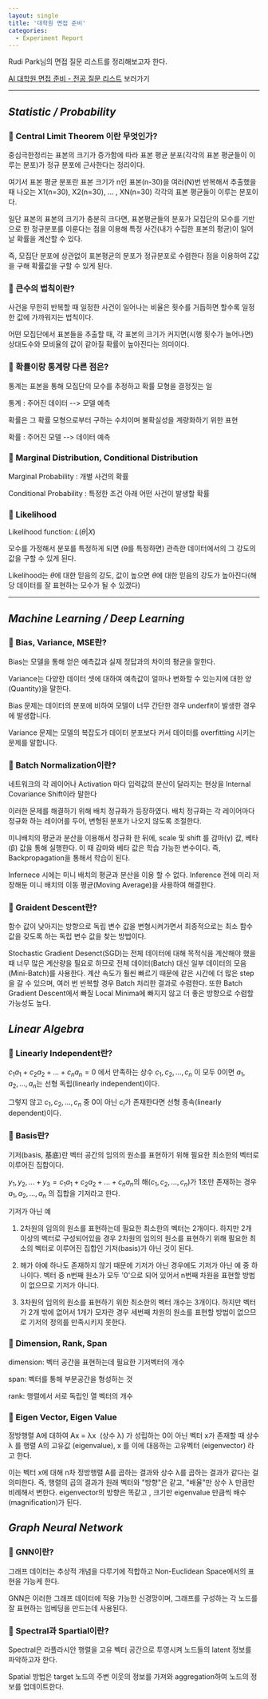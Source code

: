 ```yaml
---
layout: single
title: '대학원 면접 준비'
categories:
  - Experiment Report
---
```


Rudi Park님의 면접 질문 리스트를 정리해보고자 한다.

[AI 대학원 면접 준비 - 전공 질문 리스트](https://jrc-park.tistory.com/259) 보러가기

---
## *Statistic / Probability*

### 🧐 Central Limit Theorem 이란 무엇인가? 

중심극한정리는 표본의 크기가 증가함에 따라 표본 평균 분포(각각의 표본 평균들이 이루는 분포)가 정규 분포에 근사한다는 정리이다.

여기서 표본 평균 분포란  표본 크기가 n인 표본(n-30)을 여러(N)번 반복해서 추출했을 때 나오는 X1(n=30), X2(n=30), ... , XN(n=30) 각각의 표본 평균들이 이루는 분포이다.

일단 표본의 표본의 크기가 충분히 크다면, 표본평균들의 분포가 모집단의 모수를 기반으로 한 정규분포를 이룬다는 점을 이용해 특정 사건(내가 수집한 표본의 평균)이 일어날 확률을 계산할 수 있다.

즉, 모집단 분포에 상관없이 표본평균의 분포가 정규분포로 수렴한다 점을 이용하여 Z값을 구해 확률값을 구할 수 있게 된다.

### 🧐 큰수의 법칙이란?

사건을 무한히 반복할 때 일정한 사건이 일어나는 비율은 횟수를 거듭하면 할수록 일정한 값에 가까워지는 법칙이다.

어떤 모집단에서 표본들을 추출할 때, 각 표본의 크기가 커지면(시행 횟수가 늘어나면) 상대도수와 모비율의 값이 같아질 확률이 높아진다는 의미이다.

### 🧐 확률이랑 통계량 다른 점은?

통계는 표본을 통해 모집단의 모수를 추정하고 확률 모형을 결정짓는 일

통계 : 주어진 데이터 --> 모델 예측

확률은 그 확률 모형으로부터 구하는 수치이며 불확실성을 계량화하기 위한 표현

확률 : 주어진 모델 --> 데이터 예측

### 🧐 Marginal Distribution, Conditional Distribution

Marginal Probability : 개별 사건의 확률

Conditional Probability : 특정한 조건 아래 어떤 사건이 발생할 확률

### 🧐 Likelihood

Likelihood function: $L(\theta|X)$

모수를 가정해서 분포를 특정하게 되면 (θ를 특정하면) 관측한 데이터에서의 그 강도의 값을 구할 수 있게 된다.

Likelihood는 $\theta$에 대한 믿음의 강도, 값이 높으면 $\theta$에 대한 믿음의 강도가 높아진다(해당 데이터를 잘 표현하는 모수가 될 수 있겠다)

---
## *Machine Learning / Deep Learning*

### 🧐 Bias, Variance, MSE란?

Bias는 모델을 통해 얻은 예측값과 실제 정답과의 차이의 평균을 말한다. 

Variance는 다양한 데이터 셋에 대하여 예측값이 얼마나 변화할 수 있는지에 대한 양(Quantity)을 말한다.

Bias 문제는 데이터의 분포에 비하여 모델이 너무 간단한 경우 underfit이 발생한 경우에 발생합니다.

Variance 문제는 모델의 복잡도가 데이터 분포보다 커서 데이터를 overfitting 시키는 문제를 말합니다.

### 🧐 Batch Normalization이란?

네트워크의 각 레이어나 Activation 마다 입력값의 분산이 달라지는 현상을 Internal Covariance Shift이라 말한다

이러한 문제를 해결하기 위해 배치 정규화가 등장하였다. 배치 정규화는 각 레이어마다 정규화 하는 레이어를 두어, 변형된 분포가 나오지 않도록 조절한다.

미니배치의 평균과 분산을 이용해서 정규화 한 뒤에, scale 및 shift 를 감마(γ) 값, 베타(β) 값을 통해 실행한다. 이 때 감마와 베타 값은 학습 가능한 변수이다. 즉, Backpropagation을 통해서 학습이 된다. 

Infernece 시에는 미니 배치의 평균과 분산을 이용 할 수 없다. Inference 전에 미리 저장해둔 미니 배치의 이동 평균(Moving Average)을 사용하여 해결한다.

### 🧐 Graident Descent란?

함수 값이 낮아지는 방향으로 독립 변수 값을 변형시켜가면서 최종적으로는 최소 함수 값을 갖도록 하는 독립 변수 값을 찾는 방법이다.

Stochastic Gradient Desenct(SGD)는 전체 데이터에 대해 목적식을 계산해야 했을 때 너무 많은 계산량을 필요로 하므로 전체 데이터(Batch) 대신 일부 데이터의 모음(Mini-Batch)를 사용한다. 계산 속도가 훨씬 빠르기 때문에 같은 시간에 더 많은 step을 갈 수 있으며, 여러 번 반복할 경우 Batch 처리한 결과로 수렴한다. 또한 Batch Gradient Descent에서 빠질 Local Minima에 빠지지 않고 더 좋은 방향으로 수렴할 가능성도 높다. 


## *Linear Algebra*

### 🧐 Linearly Independent란?

$c_1a_1 + c_2a_2 + ... + c_na_n = 0$ 에서 만족하는 상수 $c_1,c_2, ... , c_n$ 이 모두 0이면 $a_1, a_2, ... , a_n$는 선형 독립(linearly independent)이다.

그렇지 않고 $c_1,c_2, ... , c_n$ 중 0이 아닌 $c_i$가 존재한다면 선형 종속(linearly dependent)이다.

### 🧐 Basis란?

기저(basis, 基底)란 벡터 공간의 임의의 원소를 표현하기 위해 필요한 최소한의 벡터로 이루어진 집합이다.

$y_1, y_2, ... + y_3 =c_1a_1 + c_2a_2 + ... + c_na_n$의 해($c_1,c_2, ... , c_n$)가 1조만 존재하는 경우 $a_1, a_2, ... , a_n$ 의 집합을 기저라고 한다.

기저가 아닌 예

1. 2차원의 임의의 원소를 표현하는데 필요한 최소한의 벡터는 2개이다. 하지만 2개 이상의 벡터로 구성되어있을 경우 2차원의 임의의 원소를 표현하기 위해 필요한 최소의 벡터로 이루어진 집합인 기저(basis)가 아닌 것이 된다.

2. 해가 아예 하나도 존재하지 않기 때문에 기저가 아닌 경우에도 기저가 아닌 예 중 하나이다. 벡터 중 n번째 원소가 모두 '0'으로 되어 있어서 n번째 차원을 표현할 방법이 없으므로 기저가 아니다.

3. 3차원의 임의의 원소를 표현하기 위한 최소한의 벡터 개수는 3개이다. 하지만 벡터가 2개 밖에 없어서 1개가 모자란 경우 세번째 차원의 원소를 표현할 방법이 없으므로 기저의 정의를 만족시키지 못한다.

### 🧐 Dimension, Rank, Span

dimension: 벡터 공간을 표현하는데 필요한 기저벡터의 개수

span: 벡터를 통해 부분공간을 형성하는 것

rank: 행렬에서 서로 독립인 열 벡터의 개수


### 🧐 Eigen Vector, Eigen Value

정방행렬 A에 대하여 Ax = λx  (상수 λ) 가 성립하는 0이 아닌 벡터 x가 존재할 때 상수 λ 를 행렬 A의 고유값 (eigenvalue), x 를 이에 대응하는 고유벡터 (eigenvector) 라고 한다.  

이는 벡터 x에 대해 n차 정방행렬 A를 곱하는 결과와 상수 λ를 곱하는 결과가 같다는 걸 의미한다. 즉, 행렬의 곱의 결과가 원래 벡터와 "방향"은 같고, "배율"만 상수 λ 만큼만 비례해서 변한다. eigenvector의 방향은 똑같고 , 크기만 eigenvalue 만큼씩 배수(magnification)가 된다.


## *Graph Neural Network*

### 🧐 GNN이란?

그래프 데이터는 추상적 개념을 다루기에 적합하고 Non-Euclidean Space에서의 표현을 가능케 한다.

GNN은 이러한 그래프 데이터에 적용 가능한 신경망이며, 그래프를 구성하는 각 노드를 잘 표현하는 임베딩을 만드는데 사용된다.

### 🧐 Spectral과 Spartial이란?

Spectral은 라플라시안 행렬을 고유 벡터 공간으로 투영시켜 노드들의 latent 정보를 파악하고자 한다.

Spatial 방법은 target 노드의 주변 이웃의 정보를 가져와 aggregation하여 노드의 정보를 업데이트한다.